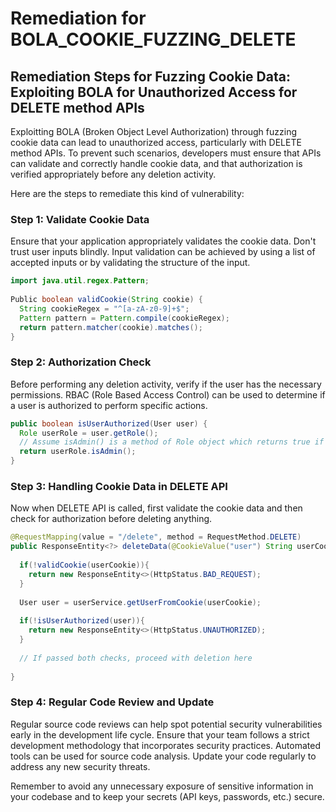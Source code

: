 # Remediation for BOLA_COOKIE_FUZZING_DELETE

## Remediation Steps for Fuzzing Cookie Data: Exploiting BOLA for Unauthorized Access for DELETE method APIs

Exploitting BOLA (Broken Object Level Authorization) through fuzzing cookie data can lead to unauthorized access, particularly with DELETE method APIs. To prevent such scenarios, developers must ensure that APIs can validate and correctly handle cookie data, and that authorization is verified appropriately before any deletion activity.

Here are the steps to remediate this kind of vulnerability:

### Step 1: Validate Cookie Data

Ensure that your application appropriately validates the cookie data. Don't trust user inputs blindly. Input validation can be achieved by using a list of accepted inputs or by validating the structure of the input.

```java
import java.util.regex.Pattern;
 
Public boolean validCookie(String cookie) {
  String cookieRegex = "^[a-zA-z0-9]+$";
  Pattern pattern = Pattern.compile(cookieRegex);
  return pattern.matcher(cookie).matches();
}
```

### Step 2: Authorization Check

Before performing any deletion activity, verify if the user has the necessary permissions. RBAC (Role Based Access Control) can be used to determine if a user is authorized to perform specific actions.

```java
public boolean isUserAuthorized(User user) {
  Role userRole = user.getRole();
  // Assume isAdmin() is a method of Role object which returns true if the user is an Admin
  return userRole.isAdmin();
}
```

### Step 3: Handling Cookie Data in DELETE API

Now when DELETE API is called, first validate the cookie data and then check for authorization before deleting anything. 

```java
@RequestMapping(value = "/delete", method = RequestMethod.DELETE)
public ResponseEntity<?> deleteData(@CookieValue("user") String userCookie, @PathVariable("id") String id) {
 
  if(!validCookie(userCookie)){
    return new ResponseEntity<>(HttpStatus.BAD_REQUEST);
  }
 
  User user = userService.getUserFromCookie(userCookie);
 
  if(!isUserAuthorized(user)){
    return new ResponseEntity<>(HttpStatus.UNAUTHORIZED);
  }
  
  // If passed both checks, proceed with deletion here
  
}
```

### Step 4: Regular Code Review and Update

Regular source code reviews can help spot potential security vulnerabilities early in the development life cycle. Ensure that your team follows a strict development methodology that incorporates security practices. Automated tools can be used for source code analysis. Update your code regularly to address any new security threats. 

Remember to avoid any unnecessary exposure of sensitive information in your codebase and to keep your secrets (API keys, passwords, etc.) secure.